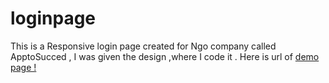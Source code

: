 # loginpage
This is a  Responsive login page  created for Ngo company called ApptoSucced , I was given the design ,where I code it . Here is url of [demo page !](http://sujilnt.github.io/loginpage/)
